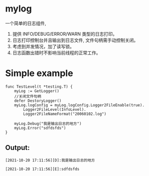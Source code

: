 # mylog
一个简单的日志组件,
1. 提供 INFO/DEBUG/ERROR/WARN 类型的日志打印。
2. 日志打印控制台并且输出到日志文件, 文件句柄需手动控制关闭。
3. 考虑到并发情况，加了读写锁。
4. 日志函数出错时不影响当前线程的正常工作。
# Simple example
```
func TestLevel(t *testing.T) {
	myLog := GetLogger()
	//关闭文件句柄
	defer DestoryLogger()
	myLog.logConfig = myLog.logConfig.Logger2FileEnable(true).
		Logger2FileLevel(InfoLevel).
		Logger2FileNameFormat("20060102.log")

	myLog.Debug("我是输出日志的地方")
	myLog.Error("sdfdsfds")
}
```
## Output:

```
[2021-10-20 17:11:56][D]:我是输出日志的地方

[2021-10-20 17:11:56][E]:sdfdsfds
```
